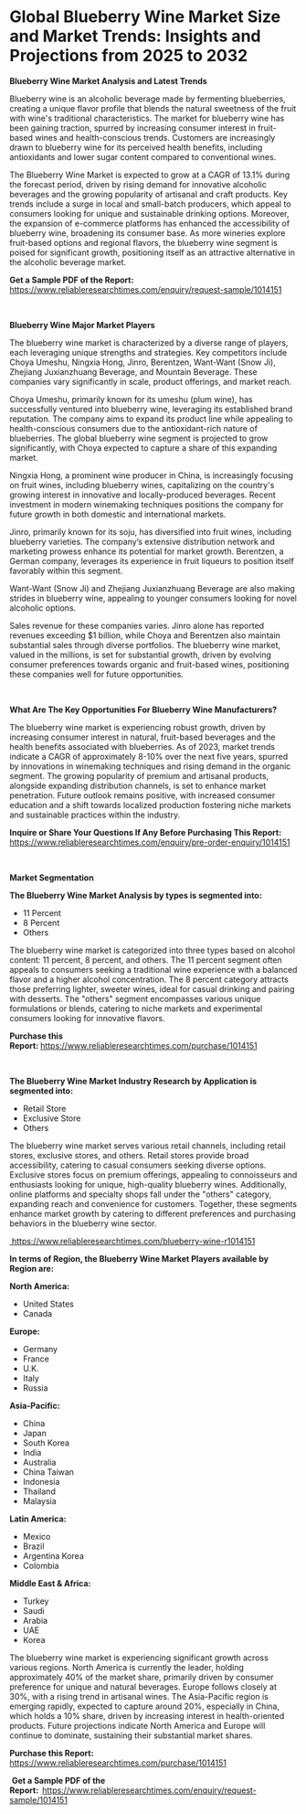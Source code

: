 <p><h1>Global Blueberry Wine Market Size and Market Trends: Insights and Projections from 2025 to 2032</h1></p><p><strong>Blueberry Wine Market Analysis and Latest Trends</strong></p>
<p><p>Blueberry wine is an alcoholic beverage made by fermenting blueberries, creating a unique flavor profile that blends the natural sweetness of the fruit with wine's traditional characteristics. The market for blueberry wine has been gaining traction, spurred by increasing consumer interest in fruit-based wines and health-conscious trends. Customers are increasingly drawn to blueberry wine for its perceived health benefits, including antioxidants and lower sugar content compared to conventional wines.</p><p>The Blueberry Wine Market is expected to grow at a CAGR of 13.1% during the forecast period, driven by rising demand for innovative alcoholic beverages and the growing popularity of artisanal and craft products. Key trends include a surge in local and small-batch producers, which appeal to consumers looking for unique and sustainable drinking options. Moreover, the expansion of e-commerce platforms has enhanced the accessibility of blueberry wine, broadening its consumer base. As more wineries explore fruit-based options and regional flavors, the blueberry wine segment is poised for significant growth, positioning itself as an attractive alternative in the alcoholic beverage market.</p></p>
<p><strong>Get a Sample PDF of the Report:&nbsp;</strong> <a href="https://www.reliableresearchtimes.com/enquiry/request-sample/1014151?utm_campaign=3678&utm_medium=2&utm_source=Github&utm_content=ia&utm_term=17042025&utm_id=blueberry-wine">https://www.reliableresearchtimes.com/enquiry/request-sample/1014151</a></p>
<p>&nbsp;</p>
<p><strong>Blueberry Wine Major Market Players</strong></p>
<p><p>The blueberry wine market is characterized by a diverse range of players, each leveraging unique strengths and strategies. Key competitors include Choya Umeshu, Ningxia Hong, Jinro, Berentzen, Want-Want (Snow Ji), Zhejiang Juxianzhuang Beverage, and Mountain Beverage. These companies vary significantly in scale, product offerings, and market reach.</p><p>Choya Umeshu, primarily known for its umeshu (plum wine), has successfully ventured into blueberry wine, leveraging its established brand reputation. The company aims to expand its product line while appealing to health-conscious consumers due to the antioxidant-rich nature of blueberries. The global blueberry wine segment is projected to grow significantly, with Choya expected to capture a share of this expanding market.</p><p>Ningxia Hong, a prominent wine producer in China, is increasingly focusing on fruit wines, including blueberry wines, capitalizing on the country's growing interest in innovative and locally-produced beverages. Recent investment in modern winemaking techniques positions the company for future growth in both domestic and international markets.</p><p>Jinro, primarily known for its soju, has diversified into fruit wines, including blueberry varieties. The company’s extensive distribution network and marketing prowess enhance its potential for market growth. Berentzen, a German company, leverages its experience in fruit liqueurs to position itself favorably within this segment.</p><p>Want-Want (Snow Ji) and Zhejiang Juxianzhuang Beverage are also making strides in blueberry wine, appealing to younger consumers looking for novel alcoholic options.</p><p>Sales revenue for these companies varies. Jinro alone has reported revenues exceeding $1 billion, while Choya and Berentzen also maintain substantial sales through diverse portfolios. The blueberry wine market, valued in the millions, is set for substantial growth, driven by evolving consumer preferences towards organic and fruit-based wines, positioning these companies well for future opportunities.</p></p>
<p>&nbsp;</p>
<p><strong>What Are The Key Opportunities For Blueberry Wine Manufacturers?</strong></p>
<p><p>The blueberry wine market is experiencing robust growth, driven by increasing consumer interest in natural, fruit-based beverages and the health benefits associated with blueberries. As of 2023, market trends indicate a CAGR of approximately 8-10% over the next five years, spurred by innovations in winemaking techniques and rising demand in the organic segment. The growing popularity of premium and artisanal products, alongside expanding distribution channels, is set to enhance market penetration. Future outlook remains positive, with increased consumer education and a shift towards localized production fostering niche markets and sustainable practices within the industry.</p></p>
<p><strong>Inquire or Share Your Questions If Any Before Purchasing This Report:</strong> <a href="https://www.reliableresearchtimes.com/enquiry/pre-order-enquiry/1014151?utm_campaign=3678&utm_medium=2&utm_source=Github&utm_content=ia&utm_term=17042025&utm_id=blueberry-wine">https://www.reliableresearchtimes.com/enquiry/pre-order-enquiry/1014151</a></p>
<p>&nbsp;</p>
<p><strong>Market Segmentation</strong></p>
<p><strong>The Blueberry Wine Market Analysis by types is segmented into:</strong></p>
<p><ul><li>11 Percent</li><li>8 Percent</li><li>Others</li></ul></p>
<p><p>The blueberry wine market is categorized into three types based on alcohol content: 11 percent, 8 percent, and others. The 11 percent segment often appeals to consumers seeking a traditional wine experience with a balanced flavor and a higher alcohol concentration. The 8 percent category attracts those preferring lighter, sweeter wines, ideal for casual drinking and pairing with desserts. The "others" segment encompasses various unique formulations or blends, catering to niche markets and experimental consumers looking for innovative flavors.</p></p>
<p><strong>Purchase this Report:&nbsp;</strong><a href="https://www.reliableresearchtimes.com/purchase/1014151?utm_campaign=3678&utm_medium=2&utm_source=Github&utm_content=ia&utm_term=17042025&utm_id=blueberry-wine">https://www.reliableresearchtimes.com/purchase/1014151</a></p>
<p>&nbsp;</p>
<p><strong>The Blueberry Wine Market Industry Research by Application is segmented into:</strong></p>
<p><ul><li>Retail Store</li><li>Exclusive Store</li><li>Others</li></ul></p>
<p><p>The blueberry wine market serves various retail channels, including retail stores, exclusive stores, and others. Retail stores provide broad accessibility, catering to casual consumers seeking diverse options. Exclusive stores focus on premium offerings, appealing to connoisseurs and enthusiasts looking for unique, high-quality blueberry wines. Additionally, online platforms and specialty shops fall under the "others" category, expanding reach and convenience for customers. Together, these segments enhance market growth by catering to different preferences and purchasing behaviors in the blueberry wine sector.</p></p>
<p><a href="https://www.reliableresearchtimes.com/blueberry-wine-r1014151?utm_campaign=3678&utm_medium=2&utm_source=Github&utm_content=ia&utm_term=17042025&utm_id=blueberry-wine">&nbsp;https://www.reliableresearchtimes.com/blueberry-wine-r1014151</a></p>
<p><strong>In terms of Region, the Blueberry Wine Market Players available by Region are:</strong></p>
<p>
    <p> <strong> North America: </strong>
        <ul>
            <li>United States</li>
            <li>Canada</li>
        </ul>
        </p> 
    <p> <strong> Europe: </strong>
        <ul>
            <li>Germany</li>
            <li>France</li>
            <li>U.K.</li>
            <li>Italy</li>
            <li>Russia</li>
        </ul>
        </p> 
    <p> <strong> Asia-Pacific: </strong>
        <ul>
            <li>China</li>
            <li>Japan</li>
            <li>South Korea</li>
            <li>India</li>
            <li>Australia</li>
            <li>China Taiwan</li>
            <li>Indonesia</li>
            <li>Thailand</li>
            <li>Malaysia</li>
        </ul>
        </p> 
    <p> <strong> Latin America: </strong>
        <ul>
            <li>Mexico</li>
            <li>Brazil</li>
            <li>Argentina Korea</li>
            <li>Colombia</li>
        </ul>
        </p> 
    <p> <strong> Middle East & Africa: </strong>
        <ul>
            <li>Turkey</li>
            <li>Saudi</li>
            <li>Arabia</li>
            <li>UAE</li>
            <li>Korea</li>
        </ul>
    </p>
    </p>
<p><p>The blueberry wine market is experiencing significant growth across various regions. North America is currently the leader, holding approximately 40% of the market share, primarily driven by consumer preference for unique and natural beverages. Europe follows closely at 30%, with a rising trend in artisanal wines. The Asia-Pacific region is emerging rapidly, expected to capture around 20%, especially in China, which holds a 10% share, driven by increasing interest in health-oriented products. Future projections indicate North America and Europe will continue to dominate, sustaining their substantial market shares.</p></p>
<p><strong>Purchase this Report: </strong><a href="https://www.reliableresearchtimes.com/purchase/1014151?utm_campaign=3678&utm_medium=2&utm_source=Github&utm_content=ia&utm_term=17042025&utm_id=blueberry-wine">https://www.reliableresearchtimes.com/purchase/1014151</a></p>
<p>&nbsp;<strong>Get a Sample PDF of the Report:&nbsp;&nbsp;</strong><a href="https://www.reliableresearchtimes.com/enquiry/request-sample/1014151?utm_campaign=3678&utm_medium=2&utm_source=Github&utm_content=ia&utm_term=17042025&utm_id=blueberry-wine">https://www.reliableresearchtimes.com/enquiry/request-sample/1014151</a></p>
<p><strong></strong></p>
<p><p></p><p></p><p></p></p>